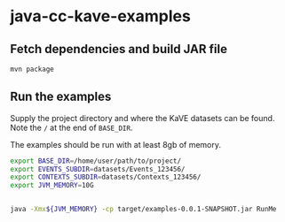 # java-cc-kave-examples

## Fetch dependencies and build JAR file
```bash
mvn package
```
## Run the examples

Supply the project directory and where the KaVE datasets can be found. Note the ```/``` at the end of `BASE_DIR`.

The examples should be run with at least 8gb of memory.

```bash
export BASE_DIR=/home/user/path/to/project/
export EVENTS_SUBDIR=datasets/Events_123456/
export CONTEXTS_SUBDIR=datasets/Contexts_123456/
export JVM_MEMORY=10G


java -Xmx${JVM_MEMORY} -cp target/examples-0.0.1-SNAPSHOT.jar RunMe 
```
